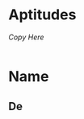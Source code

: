 # Aptitudes
*Copy Here*

```

```

# Name
## De
<!--stackedit_data:
eyJoaXN0b3J5IjpbLTE3Mjg5NTk2ODRdfQ==
-->
